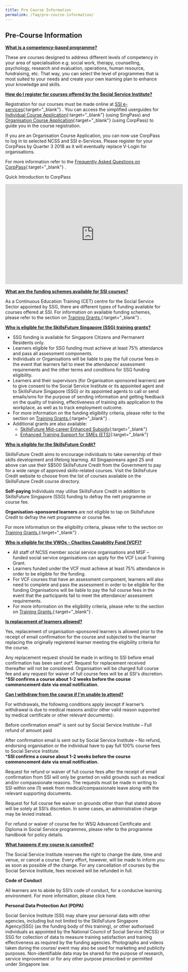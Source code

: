 ```yaml
---
title: Pre Course Information
permalink: /faq/pre-course-information/
---
```


## Pre-Course Information


**<u>What is a competency-based programme?</u>** 

These are courses designed to address different levels of competency in your area of specialisation e.g. social work, therapy, counselling, psychology, research and evaluation, operations, human resource, fundraising, etc. That way, you can select the level of programmes that is most suited to your needs and create your own learning plan to enhance your knowledge and skills.


**<u>How do I register for courses offered by the Social Service Institute?</u>**   

Registration for our courses must be made online at [SSI e-services](https://www.ssi.sg/e-Services){:target="_blank"}   . You can access the simplified userguides for [Individual Course Application](/images/faq/Individual%20Course%20Application.pdf){:target="_blank"}    (using SingPass) and [Organisation Course Application](/images/faq/Individual%20Course%20Application.pdf){:target="_blank"}    (using CorpPass) to guide you in the course registration.  
  
If you are an Organisation Course Application, you can now use CorpPass to log in to selected NCSS and SSI e-Services. Please register for your CorpPass by Quarter 3 2018 as it will eventually replace V-Login for organisations.


For more information refer to the [Frequently Asked Questions on CorpPass](/images/faq/Frequently%20Asked%20Questions%20on%20CorpPass.pdf){:target="_blank"}   .

Quick Introduction to CorpPass

<iframe width="560" height="315" src="https://www.youtube.com/embed/ifwp4kfYXCk" frameborder="0" allow="accelerometer; autoplay; encrypted-media; gyroscope; picture-in-picture" allowfullscreen></iframe>


**<u>What are the funding schemes available for SSI courses?</u>**

As a Continuous Education Training (CET) centre for the Social Service Sector appointed by SSG, there are different types of funding available for courses offered at SSI. For information on available funding schemes, please refer to the section on [Training Grants.](https://www.ssi.sg/Training/Training-Grants){:target="_blank"}   .
 
 
**<u>Who is eligible for the SkillsFuture Singapore (SSG) training grants?</u>**   

- SSG funding is available for Singapore Citizens and Permanent Residents only.
- Learners eligible for SSG funding must achieve at least 75% attendance and pass all assessment components. 
- Individuals or Organisations will be liable to pay the full course fees in the event that learners fail to meet the attendance/ assessment requirements and the other terms and conditions for SSG funding eligibility.
- Learners and their supervisors (for Organisation sponsored learners) are to give consent to the Social Service Institute or its appointed agent and to SkillsFuture Singapore (SSG) or its appointed agents to call or send emails/sms for the purpose of sending information and getting feedback on the quality of training, effectiveness of training aits  application to the workplace, as well as to track employment outcome.
- For more information on the funding eligibility criteria, please refer to the section on [Training Grants.](https://www.ssi.sg/Training/Training-Grants){:target="_blank"}   .
- Additional grants are also available:
    -   [SkillsFuture Mid-career Enhanced Subsidy](http://www.skillsfuture.sg/enhancedsubsidy){:target="_blank"}  
    -   [Enhanced Training Support for SMEs (ETS)](http://www.ssg.gov.sg/programmes-and-initiatives/funding/enhanced-training-support-for-smes1.html){:target="_blank"}  


**<u>Who is eligible for the SkillsFuture Credit?</u>**   

SkillsFuture Credit aims to encourage individuals to take ownership of their skills development and lifelong learning.  All Singaporeans aged 25 and above can use their S$500 SkillsFuture Credit from the Government to pay for a wide range of approved skills-related courses.  Visit the SkillsFuture Credit website to choose from the list of courses available on the SkillsFuture Credit course directory.

**Self-paying** Individuals may utilise SkillsFuture Credit in addition to SkillsFuture Singapore (SSG) funding to defray the nett programme or course fee.

**Organisation-sponsored learners** are not eligible to tap on SkillsFuture Credit to defray the nett programme or course fee.

For more information on the eligibility criteria, please refer to the section on [Training Grants.](https://www.ssi.sg/Training/Training-Grants){:target="_blank"}   .


**<u>Who is eligible for the VWOs - Charities Capability Fund (VCF)?</u>**  
- All staff of NCSS member social service organisations and MSF – funded social service organisations can apply for the VCF Local Training Grant. 
- Learners funded under the VCF must achieve at least 75% attendance in order to be eligible for the funding.
- For VCF courses that have an assessment component, learners will also need to complete and pass the assessment in order to be eligible for the funding Organisations will be liable to pay the full course fees in the event that the participants fail to meet the attendance/ assessment requirements. 
- For more information on the eligibility criteria, please refer to the section on [Training Grants.](https://www.ssi.sg/Training/Training-Grants){:target="_blank"}   .

**<u>Is replacement of learners allowed?</u>**  

Yes, replacement of organisation-sponsored learners is allowed prior to the receipt of email confirmation for the course and subjected to the learner replacing the originally registered learner meeting the eligibility criteria for the course.

Any replacement request should be made in writing to SSI before email confirmation has been sent out*. Request for replacement received thereafter will not be considered. Organisation will be charged full course fee and any request for waiver of full course fees will be at SSI's discretion.   
***SSI confirms a course about 1-2 weeks before the course commencement date via email notification.**

**<u>Can I withdraw from the course if I'm unable to attend?</u>**   

For withdrawals, the following conditions apply (except if learner’s withdrawal is due to medical reasons and/or other valid reason supported by medical certificate or other relevant documents):

Before confirmation email* is sent out by Social Service Institute – Full refund of amount paid

After confirmation email is sent out by Social Service Institute – No refund, endorsing organisation or the individual have to pay full 100% course fees to Social Service Institute.   
***SSI confirms a course about 1-2 weeks before the course commencement date via email notification.**   


Request for refund or waiver of full course fees after the receipt of email confirmation from SSI will only be granted on valid grounds such as medical and/or compassionate reasons.  The requests must be made in writing to SSI within one (1) week from medical/compassionate leave along with the relevant supporting documents. 

Request for full course fee waiver on grounds other than that stated above will be solely at SSI’s discretion.  In some cases, an administrative charge may be levied instead.

For refund or waiver of course fee for WSQ Advanced Certificate and Diploma in Social Service programmes, please refer to the programme handbook for policy details.


**<u>What happens if my course is cancelled?</u>**   

The Social Service Institute reserves the right to change the date, time and venue, or cancel a course.  Every effort, however, will be made to inform you as soon as possible of the change.  For any cancellation of courses by the Social Service Institute, fees received will be refunded in full.

**Code of Conduct**   

All learners are to abide by SSI’s code of conduct, for a conducive learning environment.  For more information, please click here.

**Personal Data Protection Act (PDPA)**   

Social Service Institute (SSI) may share your personal data with other agencies, including but not limited to the SkillsFuture Singapore Agency(SSG) (as the funding body of this training), or other authorised individuals as appointed by the National Council of Social Service (NCSS) or SSG for  collection of data to measure training satisfaction and training effectiveness as required by the funding agencies.
Photographs and videos taken during the course/ event may also be used for marketing and publicity purposes.  Non-identifiable data may be shared for the purpose of research, service improvement or for any other purpose prescribed or permitted under Singapore law.


